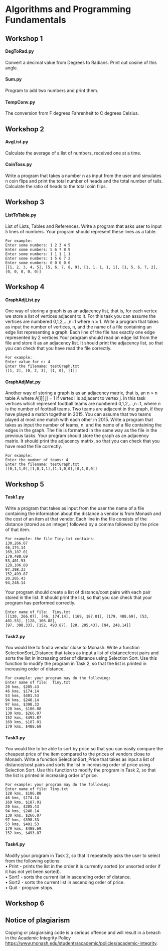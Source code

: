 # Algorithms and Programming Fundamentals

## Workshop 1
#### DegToRad.py
Convert a decimal value from Degrees to Radians. 
Print out cosine of this angle.
#### Sum.py
Program to add two numbers and print them.
#### TempConv.py
The conversion from F degrees Fahrenheit to C degrees Celsius.

## Workshop 2
#### AvgList.py
Calculate the average of a list of numbers, received one at a time.
#### CoinToss.py
Write a program that takes a number n as input from the user and simulates n coin flips and print the total number of heads and the total number of tails. Calculate the ratio of heads to the total coin flips.

## Workshop 3
#### ListToTable.py
List of Lists, Tables and References. Write a program that asks user to input 5 lines of numbers. Your program should represent these lines as a table.
```
For example:
Enter some numbers: 1 2 3 4 5 
Enter some numbers: 5 6 7 8 9
Enter some numbers: 1 1 1 1 1
Enter some numbers: 1 5 6 7 2 
Enter some numbers: 0 0 0 0 0
[[1, 2, 3, 4, 5], [5, 6, 7, 8, 9], [1, 1, 1, 1, 1], [1, 5, 6, 7, 2], [0, 0, 0, 0, 0]]
```

## Workshop 4
#### GraphAdjList.py
One way of storing a graph is as an adjacency list, that is, for each vertex we store a list of vertices adjacent to it. For this task you can assume the vertices are numbered 0,1,2,...,n−1 where n ≥ 1. Write a program that takes as input the number of vertices, n, and the name of a file containing an edge list representing a graph. Each line of the file has exactly one edge represented by 2 vertices.Your program should read an edge list from the file and store it as an adjacency list. It should print the adjacency list, so that you can check that you have read the file correctly.
```
For example:
Enter value for n: 4
Enter the filename: testGraph.txt
[[1, 2], [0, 2, 3], [1, 0], [1]]
```
#### GraphAdjMat.py
Another way of storing a graph is as an adjacency matrix, that is, an n × n table A where A[i][ j] = 1 if vertex i is adjacent to vertex j. In this task vertices which represent football teams are numbered 0,1,2,...,n−1, where n is the number of football teams. Two teams are adjacent in the graph, if they have played a match together in 2015. You can assume that two teams played at most one match with each other in 2015. Write a program that takes as input the number of teams, n, and the name of a file containing the edges in the graph. The file is formatted in the same way as the file in the previous tasks. Your program should store the graph as an adjacency matrix. It should print the adjacency matrix, so that you can check that you have read the file correctly.
```
For example:
Enter the number of teams: 4
Enter the filename: testGraph.txt
[[0,1,1,0],[1,0,1,1],[1,1,0,0],[0,1,0,0]]
```

## Workshop 5
#### Task1.py
Write a program that takes as input from the user the name of a file containing the information about the distance a vendor is from Monash and the cost of an item at that vendor. Each line in the file consists of the distance (stored as an integer) followed by a comma followed by the price of that item.
```
For example: the file Tiny.txt contains:
130,266.07
46,174.14
169,187.01
179,488.69
53,401.53
128,106.88
97,398.33
152,493.87
20,205.43
94,248.14
```
Your program should create a list of distance/cost pairs with each pair stored in the list. It should print the list, so that you can check that your program has performed correctly.
```
Enter name of file:  Tiny.txt
[[130, 266.07], [46, 174.14], [169, 187.01], [179, 488.69], [53, 401.53], [128, 106.88],
[97, 398.33], [152, 493.87], [20, 205.43], [94, 248.14]]
```
#### Task2.py

You would like to find a vendor close to Monash. Write a function SelectionSort_Distance that takes as input a list of distance/cost pairs and sorts the list in increasing order of distance using Selection Sort. Use this function to modify the program in Task 2, so that the list is printed in increasing order of distance.
```
For example: your program may do the following:
Enter name of file:  Tiny.txt
20 kms, $205.43
46 kms, $174.14
53 kms, $401.53
94 kms, $248.14
97 kms, $398.33
128 kms, $106.88
130 kms, $266.07
152 kms, $493.87
169 kms, $187.01
179 kms, $488.69
```
#### Task3.py
You would like to be able to sort by price so that you can easily compare the cheapest price of the item compared to the prices of vendors close to Monash. Write a function SelectionSort_Price that takes as input a list of distance/cost pairs and sorts the list in increasing order of price using Selection Sort. Use this function to modify the program in Task 2, so that the list is printed in increasing order of price.
```
For example: your program may do the following:
Enter name of file: Tiny.txt
128 kms, $106.88
46 kms, $174.14
169 kms, $187.01
20 kms, $205.43
94 kms, $248.14
130 kms, $266.07
97 kms, $398.33
53 kms, $401.53
179 kms, $488.69
152 kms, $493.87
```
#### Task4.py
Modify your program in Task 2, so that it repeatedly asks the user to select from the following options:  
• Print - prints the list in the order it is currently sorted (or unsorted order if it has not yet been sorted).  
• Sort1 - sorts the current list in ascending order of distance.  
• Sort2 - sorts the current list in ascending order of price.  
• Quit - program stops.

## Workshop 6


## Notice of plagiarism
Copying or plagiarising code is a serious offence and will result in a breach in the Academic Integrity Policy https://www.monash.edu/students/academic/policies/academic-integrity.
